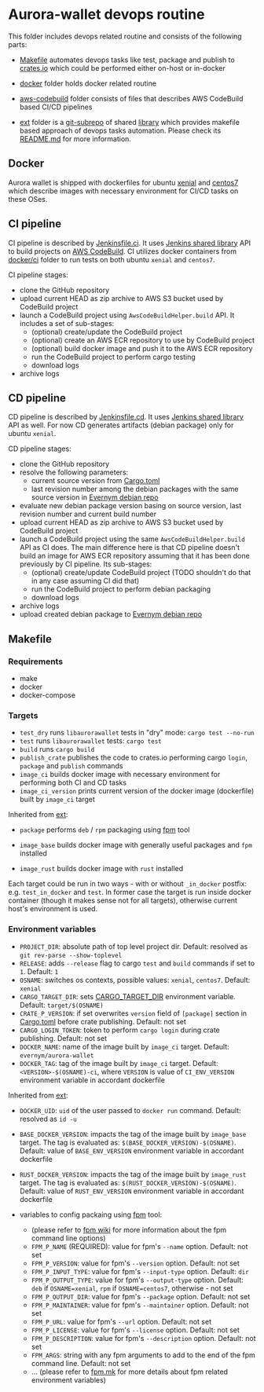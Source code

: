 # Aurora-wallet devops routine

This folder includes devops related routine and consists of the following parts:
- [Makefile](Makefile) automates devops tasks like test, package and publish to [crates.io](https://crates.io/) which could be performed either on-host or in-docker
- [docker](docker) folder holds docker related routine
- [aws-codebuild](aws-codebuild) folder consists of files that describes AWS CodeBuild based CI/CD pipelines
- [ext](ext) folder is a [git-subrepo][d003158e] of shared [library](https://github.com/andkononykhin/aurora-wallet/tree/subrepo/devops/ext) which provides makefile based approach of devops tasks automation. Please check its [README.md](ext/README.md) for more information.

  [d003158e]: https://github.com/ingydotnet/git-subrepo "git-subrepo"

## Docker

Aurora wallet is shipped with dockerfiles for ubuntu [xenial](docker/ci/xenial/Dockerfile) and [centos7](docker/ci/xenial/Dockerfile) which describe images with necessary environment for CI/CD tasks on these OSes.

## CI pipeline

CI pipeline is described by [Jenkinsfile.ci](aws-codebuild/Jenkinsfile.ci). It uses [Jenkins shared library](https://github.com/evernym/jenkins-shared/tree/aws-codebuild) API to build projects on [AWS CodeBuild](https://aws.amazon.com/codebuild/). CI utilizes docker containers from [docker/ci](docker/ci) folder to run tests on both ubuntu `xenial` and `centos7`.

CI pipeline stages:
- clone the GitHub repository
- upload current HEAD as zip archive to AWS S3 bucket used by CodeBuild project
- launch a CodeBuild project using `AwsCodeBuildHelper.build` API. It includes a set of sub-stages:
  - (optional) create/update the CodeBuild project
  - (optional) create an AWS ECR repository to use by CodeBuild project
  - (optional) build docker image and push it to the AWS ECR repository
  - run the CodeBuild project to perform cargo testing
  - download logs
- archive logs

## CD pipeline

CD pipeline is described by [Jenkinsfile.cd](aws-codebuild/Jenkinsfile.cd). It uses [Jenkins shared library](https://github.com/evernym/jenkins-shared/tree/aws-codebuild) API as well. For now CD generates artifacts (debian package) only for ubuntu `xenial`.

CD pipeline stages:
- clone the GitHub repository
- resolve the following parameters:
  - current source version from [Cargo.toml](../libaurorawallet/Cargo.toml)
  - last revision number among the debian packages with the same source version in [Evernym debian repo](https://repo.corp.evernym.com/deb/dists/evernym-agency-dev-ubuntu/)
- evaluate new debian package version basing on source version, last revision number and current build number
- upload current HEAD as zip archive to AWS S3 bucket used by CodeBuild project
- launch a CodeBuild project using the same `AwsCodeBuildHelper.build` API as CI does. The main difference here is that CD pipeline doesn't build an image for AWS ECR repository assuming that it has been done previously by CI pipeline. Its sub-stages:
  - (optional) create/update CodeBuild project (TODO shouldn't do that in any case assuming CI did that)
  - run the CodeBuild project to perform debian packaging
  - download logs
- archive logs
- upload created debian package to [Evernym debian repo](https://repo.corp.evernym.com/deb/dists/evernym-agency-dev-ubuntu/)

## Makefile

### Requirements

- make
- docker
- docker-compose

### Targets
- `test_dry` runs `libaurorawallet` tests in "dry" mode: `cargo test --no-run`
- `test` runs `libaurorawallet` tests: `cargo test`
- `build` runs `cargo build`
- `publish_crate` publishes the code to crates.io performing cargo `login`, `package` and `publish` commands
- `image_ci` builds docker image with necessary environment for performing both CI and CD tasks
- `image_ci_version` prints current version of the docker image (dockerfile) built by `image_ci` target

Inherited from [ext](ext/Makefile):
- `package` performs `deb` / `rpm` packaging using [fpm][349f7485] tool
- `image_base` builds docker image with generally useful packages and `fpm` installed
- `image_rust` builds docker image with `rust` installed

  [349f7485]: https://github.com/jordansissel/fpm "fpm"

Each target could be run in two ways - with or without `_in_docker` postfix: e.g. `test_in_docker` and `test`. In former case the target is run inside docker container (though it makes sense not for all targets), otherwise current host's environment is used.

### Environment variables

- `PROJECT_DIR`: absolute path of top level project dir. Default: resolved as `git rev-parse --show-toplevel`
- `RELEASE`: adds `--release` flag to cargo `test` and `build` commands if set to `1`. Default: `1`
- `OSNAME`: switches os contexts, possible values: `xenial`, `centos7`. Default: `xenial`
- `CARGO_TARGET_DIR`: sets [CARGO_TARGET_DIR](https://doc.rust-lang.org/cargo/reference/environment-variables.html) environment variable. Default: `target/$(OSNAME)`
- `CRATE_P_VERSION`: if set overwrites `version` field of `[package]` section in [Cargo.toml](../libaurorawallet/Cargo.toml) before crate publishing. Default: not set
- `CARGO_LOGIN_TOKEN`: token to perform `cargo login` during crate publishing. Default: not set
- `DOCKER_NAME`: name of the image built by `image_ci` target. Default: `evernym/aurora-wallet`
- `DOCKER_TAG`: tag of the image built by `image_ci` target. Default: `<VERSION>-$(OSNAME)-ci`, where `VERSION` is value of `CI_ENV_VERSION` environment variable in accordant dockerfile

Inherited from [ext](ext/Makefile):
- `DOCKER_UID`: `uid` of the user passed to `docker run` command. Default: resolved as `id -u`
- `BASE_DOCKER_VERSION`: impacts the tag of the image built by `image_base` target. The tag is evaluated as: `$(BASE_DOCKER_VERSION)-$(OSNAME)`. Default: value of `BASE_ENV_VERSION` environment variable in accordant dockerfile
- `RUST_DOCKER_VERSION`: impacts the tag of the image built by `image_rust` target. The tag is evaluated as: `$(RUST_DOCKER_VERSION)-$(OSNAME)`. Default: value of `RUST_ENV_VERSION` environment variable in accordant dockerfile
- variables to config packaing using [fpm][349f7485] tool:
  - (please refer to [fpm wiki][3c28cd3e] for more information about the fpm command line options)
  - `FPM_P_NAME` (REQUIRED): value for fpm's `--name` option. Default: not set
  - `FPM_P_VERSION`: value for fpm's `--version` option. Default: not set
  - `FPM_P_INPUT_TYPE`: value for fpm's `--input-type` option. Default: `dir`
  - `FPM_P_OUTPUT_TYPE`: value for fpm's `--output-type` option. Default: `deb` if `OSNAME=xenial`, `rpm` if `OSNAME=centos7`, otherwise - not set
  - `FPM_P_OUTPUT_DIR`: value for fpm's `--package` option. Default: not set
  - `FPM_P_MAINTAINER`: value for fpm's `--maintainer` option. Default: not set
  - `FPM_P_URL`: value for fpm's `--url` option. Default: not set
  - `FPM_P_LICENSE`: value for fpm's `--license` option. Default: not set
  - `FPM_P_DESCRIPTION`: value for fpm's `--description` option. Default: not set
  - `FPM_ARGS`: string with any fpm arguments to add to the end of the fpm command line. Default: not set
  - ... (please refer to [fpm.mk](ext/fpm.mk) for more details about fpm related environment variables)

  [3c28cd3e]: https://github.com/jordansissel/fpm/wiki "fpm wiki"
